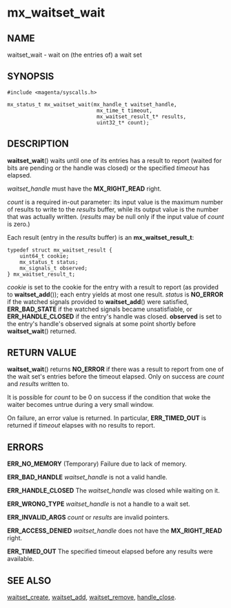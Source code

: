 # mx_waitset_wait

## NAME

waitset_wait - wait on (the entries of) a wait set

## SYNOPSIS

```
#include <magenta/syscalls.h>

mx_status_t mx_waitset_wait(mx_handle_t waitset_handle,
                             mx_time_t timeout,
                             mx_waitset_result_t* results,
                             uint32_t* count);
```

## DESCRIPTION

**waitset_wait**() waits until one of its entries has a result to report
(waited for bits are pending or the handle was closed) or the specified
*timeout* has elapsed.

*waitset_handle* must have the **MX_RIGHT_READ** right.

*count* is a required in-out parameter: its input value is the maximum
number of results to write to the *results* buffer, while its output value is
the number that was actually written. (*results* may be null only if the input
value of *count* is zero.)

Each result (entry in the *results* buffer) is an **mx_waitset_result_t**:
```
typedef struct mx_waitset_result {
    uint64_t cookie;
    mx_status_t status;
    mx_signals_t observed;
} mx_waitset_result_t;
```
*cookie* is set to the cookie for the entry with a result to report (as provided
to **waitset_add**()); each entry yields at most one result. *status* is
**NO_ERROR** if the watched signals provided to **waitset_add**() were
satisfied, **ERR_BAD_STATE** if the watched signals became unsatisfiable, or
**ERR_HANDLE_CLOSED** if the entry's handle was closed. **observed** is set
to the entry's handle's observed signals at some point shortly before
**waitset_wait**() returned.

## RETURN VALUE

**waitset_wait**() returns **NO_ERROR** if there was a result
to report from one of the wait set's entries before the timeout elapsed. Only on
success are *count* and *results* written to.

It is possible for *count* to be 0 on success if the condition that woke the
waiter becomes untrue during a very small window.

On failure, an error value is returned. In particular, **ERR_TIMED_OUT** is
returned if *timeout* elapses with no results to report.

## ERRORS

**ERR_NO_MEMORY**  (Temporary) Failure due to lack of memory.

**ERR_BAD_HANDLE**  *waitset_handle* is not a valid handle.

**ERR_HANDLE_CLOSED** The *waitset_handle* was closed while waiting on it.

**ERR_WRONG_TYPE**  *waitset_handle* is not a handle to a wait set.

**ERR_INVALID_ARGS**  *count* or *results* are invalid pointers.

**ERR_ACCESS_DENIED**  *waitset_handle* does not have the **MX_RIGHT_READ**
right.

**ERR_TIMED_OUT**  The specified timeout elapsed before any results were
available.

## SEE ALSO

[waitset_create](waitset_create.md),
[waitset_add](waitset_remove.md),
[waitset_remove](waitset_remove.md),
[handle_close](handle_close.md).
